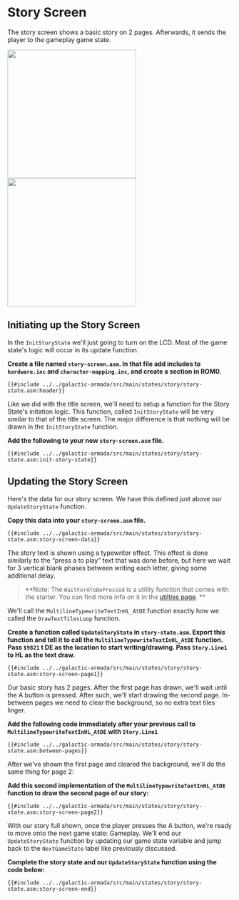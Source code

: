 # Story Screen

The story screen shows a basic story on 2 pages. Afterwards, it sends the player to the gameplay game state.

<img src="../assets/part3/img/GalacticArmada-1.png" class="pixelated" height="288px">

<img src="../assets/part3/img/GalacticArmada-2.png" class="pixelated" height="288px">

## Initiating up the Story Screen

In the `InitStoryState` we'll just going to turn on the LCD. Most of the game state's logic will occur in its update function.

**Create a file named `story-screen.asm`. In that file add includes to `hardware.inc` and `character-mapping.inc`, and create a section in ROM0.**

```rgbasm,linenos,start={{#line_no_of "" ../../galactic-armada/src/main/states/story/story-state.asm:header}}
{{#include ../../galactic-armada/src/main/states/story/story-state.asm:header}}
```

Like we did with the title screen, we'll need to setup a function for the Story State's initation logic. This function, called `InitStoryState` will be very similar to that of the title screen. The major difference is that nothing will be drawn in the `InitStoryState` function.

**Add the following to your new `story-screen.asm` file.**

```rgbasm,linenos,start={{#line_no_of "" ../../galactic-armada/src/main/states/story/story-state.asm:init-story-state}}
{{#include ../../galactic-armada/src/main/states/story/story-state.asm:init-story-state}}
```

## Updating the Story Screen

Here's the data for our story screen. We have this defined just above our `UpdateStoryState` function. 

**Copy this data into your `story-screen.asm` file.**

```rgbasm,linenos,start={{#line_no_of "" ../../galactic-armada/src/main/states/story/story-state.asm:story-screen-data}}
{{#include ../../galactic-armada/src/main/states/story/story-state.asm:story-screen-data}}
```

The story text is shown using a typewriter effect. This effect is done similarly to the “press a to play” text that was done before, but here we wait for 3 vertical blank phases between writing each letter, giving some additional delay.

> **Note: The `WaitForAToBePressed` is a utility function that comes with the starter. You can find more info on it in the [utilties page](utilities.md). **

We'll call the `MultilineTypewriteTextInHL_AtDE` function exactly how we called the `DrawTextTilesLoop` function. 

**Create a function called `UpdateStoryState` in `story-state.asm`. Export this function and tell it to call the `MultilineTypewriteTextInHL_AtDE` function. Pass `$9821` t DE as the location to start writing/drawing. Pass `Story.Line1` to HL as the text draw.**

```rgbasm,linenos,start={{#line_no_of "" ../../galactic-armada/src/main/states/story/story-state.asm:story-screen-page1}}
{{#include ../../galactic-armada/src/main/states/story/story-state.asm:story-screen-page1}}
```

Our basic story has 2 pages. After the first page has drawn, we'll wait until the A button is pressed. After such, we'll start drawing the second page. In-between pages we need to clear the background, so no extra text tiles linger. 

**Add the following code immediately after your previous call to `MultilineTypewriteTextInHL_AtDE` with `Story.Line1`**

```rgbasm,linenos,start={{#line_no_of "" ../../galactic-armada/src/main/states/story/story-state.asm:between-pages}}
{{#include ../../galactic-armada/src/main/states/story/story-state.asm:between-pages}}
```

After we've shown the first page and cleared the background, we'll do the same thing for page 2:

**Add this second implementation of the `MultilineTypewriteTextInHL_AtDE` function to draw the second page of our story:**

```rgbasm,linenos,start={{#line_no_of "" ../../galactic-armada/src/main/states/story/story-state.asm:story-screen-page2}}
{{#include ../../galactic-armada/src/main/states/story/story-state.asm:story-screen-page2}}
```

With our story full shown, once the player presses the A button, we're ready to move onto the next game state: Gameplay. We'll end our `UpdateStoryState` function by updating our game state variable and jump back to the `NextGameState` label like previously discussed.

**Complete the story state and our `UpdateStoryState` function using the code below:**

```rgbasm,linenos,start={{#line_no_of "" ../../galactic-armada/src/main/states/story/story-state.asm:story-screen-end}}
{{#include ../../galactic-armada/src/main/states/story/story-state.asm:story-screen-end}}
```
